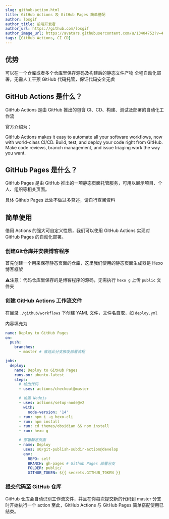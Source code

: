 ```yaml
---
slug: github-action.html
title: GitHub Actions 及 GitHub Pages 简单搭配
author: losgif
author_title: 前端开发者
author_url: https://github.com/losgif
author_image_url: https://avatars.githubusercontent.com/u/13404752?v=4
tags: [GitHub Actions, CI CD]
---
```


## 优势
可以在一个仓库或者多个仓库里保存源码及构建后的静态文件产物
全程自动化部署，无需人工干预
GitHub 代码托管，保证代码安全无虞

## GitHub Actions 是什么？
GitHub Actions 是由 GitHub 推出的包含 CI、CD、构建、测试及部署的自动化工作流

官方介绍为：

GitHub Actions makes it easy to automate all your software workflows, now with world-class CI/CD. Build, test, and deploy your code right from GitHub. Make code reviews, branch management, and issue triaging work the way you want.

## GitHub Pages 是什么？
GitHub Pages 是由 GitHub 推出的一项静态页面托管服务，可用以展示项目、个人、组织等相关页面。

具体 Github Pages 此处不做过多赘述，请自行查阅资料

## 简单使用
借用 Actions 的强大可自定义性质，我们可以使用 GitHub Actions 实现对 GitHub Pages 的自动化部署。

### 创建Git仓库并安装博客程序
首先创建一个用来保存静态页面的仓库，这里我们使用的静态页面生成器是 Hexo 博客框架

⚠️注意：代码仓库里保存的是博客程序的源码，无需执行 `hexo g` 上传 `public` 文件夹

### 创建 GitHub Actions 工作流文件

在目录 `./github/workflows` 下创建 YAML 文件，文件名自取，如 `deploy.yml`

内容填充为
```yaml
name: Deploy to GitHub Pages
on:
  push:
    branches:
      - master # 推送此分支触发部署流程

jobs:
  deploy:
    name: Deploy to GitHub Pages
    runs-on: ubuntu-latest
    steps:
      # 检出代码
      - uses: actions/checkout@master

      # 设置 Nodejs
      - uses: actions/setup-node@v2
        with:
          node-version: '14'
      - run: npm i -g hexo-cli
      - run: npm install
      - run: cd themes/obsidian && npm install
      - run: hexo g

      # 部署静态页面
      - name: Deploy
        uses: s0/git-publish-subdir-action@develop
        env:
          REPO: self
          BRANCH: gh-pages # Github Pages 部署分支
          FOLDER: public/
          GITHUB_TOKEN: ${{ secrets.GITHUB_TOKEN }}

```

### 提交代码至 GitHub 仓库
GitHub 仓库会自动识别工作流文件，并且在你每次提交新的代码到 master 分支时开始执行一个 action
至此，GitHub Actions 与 GitHub Pages 简单搭配使用已结束。
